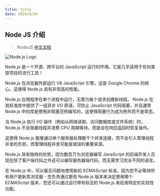 ```yaml
---
title: title
date: 2024/9/24
---
```


## Node JS 介绍

> NodeJS [中文文档 ](https://nodejs.org/zh-cn)

<img src="https://cdn.jsdelivr.net/gh/llds66/imageBed/githubImage/20240524/nodejsDark.svg" alt="Node.js Logo" />

Node.js 是一个开源、跨平台的 JavaScript 运行时环境。它是几乎适用于任何类型项目的流行工具！

Node.js 在浏览器外部运行 V8 JavaScript 引擎，这是 Google Chrome 的核心。这使得 Node.js 具有非常高的性能。

Node.js 应用程序在单个进程中运行，无需为每个请求创建新线程。 Node.js 在其标准库中提供了一组异步 I/O 原语，可防止 JavaScript 代码阻塞，并且通常 Node.js 中的库是使用非阻塞范例编写的，这使得阻塞行为成为例外而不是常态。

当 Node.js 执行 I/O 操作（例如从网络读取、访问数据库或文件系统）时，Node.js 不会阻塞线程并浪费 CPU 周期等待，而是会在响应返回时恢复操作。

这使得 Node.js 能够通过单个服务器处理数千个并发连接，而不会引入管理线程并发的负担，而管理线程并发可能是错误的重要来源。

Node.js 具有独特的优势，因为数百万为浏览器编写 JavaScript 的前端开发人员现在除了客户端代码之外还可以编写服务器端代码，而无需学习完全不同的语言。

在 Node.js 中，可以毫无问题地使用新的 ECMAScript 标准，因为您不必等待所有用户更新其浏览器 - 您负责通过更改 Node.js 版本来决定使用哪个 ECMAScript 版本，您还可以通过运行带有标志的 Node.js 来启用特定的实验性功能。
